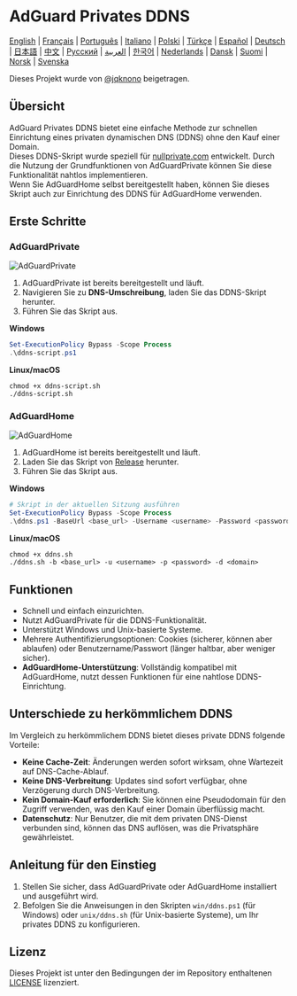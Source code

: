 # AdGuard Privates DDNS

[English](readme.md) | [Français](readme.fr.md) | [Português](readme.pt.md) | [Italiano](readme.it.md) | [Polski](readme.pl.md) | [Türkçe](readme.tr.md) | [Español](readme.es.md) | [Deutsch](readme.de.md) | [日本語](readme.ja.md) | [中文](readme.zh.md) | [Русский](readme.ru.md) | [العربية](readme.ar.md) | [한국어](readme.ko.md) | [Nederlands](readme.nl.md) | [Dansk](readme.da.md) | [Suomi](readme.fi.md) | [Norsk](readme.no.md) | [Svenska](readme.sv.md)

Dieses Projekt wurde von [@jqknono](https://github.com/jqknono) beigetragen.

## Übersicht

AdGuard Privates DDNS bietet eine einfache Methode zur schnellen Einrichtung eines privaten dynamischen DNS (DDNS) ohne den Kauf einer Domain.  
Dieses DDNS-Skript wurde speziell für [nullprivate.com](https://nullprivate.com) entwickelt. Durch die Nutzung der Grundfunktionen von AdGuardPrivate können Sie diese Funktionalität nahtlos implementieren.  
Wenn Sie AdGuardHome selbst bereitgestellt haben, können Sie dieses Skript auch zur Einrichtung des DDNS für AdGuardHome verwenden.

## Erste Schritte

### AdGuardPrivate

![AdGuardPrivate](./assets/nullprivate.webp)

1. AdGuardPrivate ist bereits bereitgestellt und läuft.
2. Navigieren Sie zu **DNS-Umschreibung**, laden Sie das DDNS-Skript herunter.
3. Führen Sie das Skript aus.

**Windows**

```powershell
Set-ExecutionPolicy Bypass -Scope Process
.\ddns-script.ps1
```

**Linux/macOS**

```shell
chmod +x ddns-script.sh
./ddns-script.sh
```

### AdGuardHome

![AdGuardHome](./assets/adguardhome.webp)

1. AdGuardHome ist bereits bereitgestellt und läuft.
2. Laden Sie das Skript von [Release](https://github.com/AdGuardPrivate/nullprivate-ddns/releases) herunter.
3. Führen Sie das Skript aus.

**Windows**

```powershell
# Skript in der aktuellen Sitzung ausführen
Set-ExecutionPolicy Bypass -Scope Process
.\ddns.ps1 -BaseUrl <base_url> -Username <username> -Password <password> -Domain <domain>
```

**Linux/macOS**

```shell
chmod +x ddns.sh
./ddns.sh -b <base_url> -u <username> -p <password> -d <domain>
```

## Funktionen

- Schnell und einfach einzurichten.
- Nutzt AdGuardPrivate für die DDNS-Funktionalität.
- Unterstützt Windows und Unix-basierte Systeme.
- Mehrere Authentifizierungsoptionen: Cookies (sicherer, können aber ablaufen) oder Benutzername/Passwort (länger haltbar, aber weniger sicher).
- **AdGuardHome-Unterstützung**: Vollständig kompatibel mit AdGuardHome, nutzt dessen Funktionen für eine nahtlose DDNS-Einrichtung.

## Unterschiede zu herkömmlichem DDNS

Im Vergleich zu herkömmlichem DDNS bietet dieses private DDNS folgende Vorteile:

- **Keine Cache-Zeit**: Änderungen werden sofort wirksam, ohne Wartezeit auf DNS-Cache-Ablauf.
- **Keine DNS-Verbreitung**: Updates sind sofort verfügbar, ohne Verzögerung durch DNS-Verbreitung.
- **Kein Domain-Kauf erforderlich**: Sie können eine Pseudodomain für den Zugriff verwenden, was den Kauf einer Domain überflüssig macht.
- **Datenschutz**: Nur Benutzer, die mit dem privaten DNS-Dienst verbunden sind, können das DNS auflösen, was die Privatsphäre gewährleistet.

## Anleitung für den Einstieg

1. Stellen Sie sicher, dass AdGuardPrivate oder AdGuardHome installiert und ausgeführt wird.
2. Befolgen Sie die Anweisungen in den Skripten `win/ddns.ps1` (für Windows) oder `unix/ddns.sh` (für Unix-basierte Systeme), um Ihr privates DDNS zu konfigurieren.

## Lizenz

Dieses Projekt ist unter den Bedingungen der im Repository enthaltenen [LICENSE](LICENSE) lizenziert.